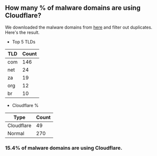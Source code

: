 ## How many % of malware domains are using Cloudflare?


We downloaded the malware domains from [here](https://urlhaus.abuse.ch) and filter out duplicates.
Here's the result.


[//]: # (start replacement)


- Top 5 TLDs

| TLD | Count |
| --- | --- |
| com | 146 |
| net | 24 |
| za | 19 |
| org | 12 |
| br | 10 |


- Cloudflare %

| Type | Count |
| --- | --- |
| Cloudflare | 49 |
| Normal | 270 |


### 15.4% of malware domains are using Cloudflare.